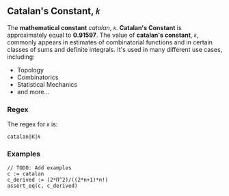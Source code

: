 ## Catalan's Constant, `𝑘`

The **mathematical constant** _catalan_, `𝑘`. **Catalan's Constant** is approximately equal to **0.91597**. The value of **catalan's constant**, `𝑘`, commonly appears in estimates of combinatorial functions and in certain classes of sums and definite integrals. It's used in many different use cases, including:

-   Topology
-   Combinatorics
-   Statistical Mechanics
-   and more...

### Regex

The regex for `𝑘` is:

```regex
catalan|K|𝑘
```

### Examples

```leaf
// TODO: Add examples
c := catalan
c_derived := (2*Π^2)/((2*n+1)*n!)
assert_eq(c, c_derived)
```
